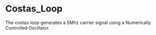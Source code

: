 # Costas_Loop

The costas loop generates a 5Mhz carrier signal using a Numerically Controlled Oscillator. 
